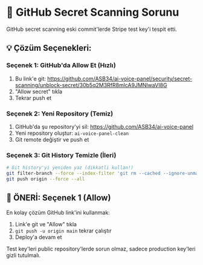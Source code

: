 # 🔐 GitHub Secret Scanning Sorunu

GitHub secret scanning eski commit'lerde Stripe test key'i tespit etti.

## 💡 Çözüm Seçenekleri:

### **Seçenek 1: GitHub'da Allow Et (Hızlı)**
1. Bu link'e git: https://github.com/ASB34/ai-voice-panel/security/secret-scanning/unblock-secret/30b5q2M3RfR8mlcA9JMNlwaVI8G
2. "Allow secret" tıkla
3. Tekrar push et

### **Seçenek 2: Yeni Repository (Temiz)**
1. GitHub'da şu repository'yi sil: https://github.com/ASB34/ai-voice-panel
2. Yeni repository oluştur: `ai-voice-panel-clean`
3. Git remote değiştir ve push et

### **Seçenek 3: Git History Temizle (İleri)**
```bash
# Git history'yi yeniden yaz (dikkatli kullan!)
git filter-branch --force --index-filter 'git rm --cached --ignore-unmatch README.md' --prune-empty --tag-name-filter cat -- --all
git push origin --force --all
```

## 🚀 ÖNERİ: Seçenek 1 (Allow)

En kolay çözüm GitHub link'ini kullanmak:
1. Link'e git ve "Allow" tıkla
2. `git push -u origin main` tekrar çalıştır
3. Deploy'a devam et

Test key'leri public repository'lerde sorun olmaz, sadece production key'leri gizli tutulmalı.
